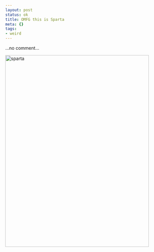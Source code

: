 ```yaml
--- 
layout: post
status: ok
title: OMFG this is Sparta
meta: {}
tags: 
- weird
---
```

...no comment...  
  
<a href="http://www.lastknight.com/download//2009/03/sparta.jpg"><img src="http://www.lastknight.com/download//2009/03/sparta.jpg" alt="sparta" title="sparta" width="453" height="604" class="aligncenter size-full wp-image-1378" /></a> 
